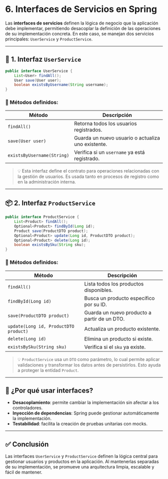 # 6. Interfaces de Servicios en Spring

Las **interfaces de servicios** definen la lógica de negocio que la aplicación debe implementar, permitiendo desacoplar la definición de las operaciones de su implementación concreta. En este caso, se manejan dos servicios principales: `UserService` y `ProductService`.

---

## 👤 1. Interfaz `UserService`

```java
public interface UserService {
    List<User> findAll();
    User save(User user);
    boolean existsByUsername(String username);
}
```

### 📌 Métodos definidos:

| Método                     | Descripción                                        |
| -------------------------- | -------------------------------------------------- |
| `findAll()`                | Retorna todos los usuarios registrados.            |
| `save(User user)`          | Guarda un nuevo usuario o actualiza uno existente. |
| `existsByUsername(String)` | Verifica si un `username` ya está registrado.      |

> 💡 Esta interfaz define el contrato para operaciones relacionadas con la gestión de usuarios. Es usada tanto en procesos de registro como en la administración interna.

---

## 📦 2. Interfaz `ProductService`

```java
public interface ProductService {
    List<Product> findAll();
    Optional<Product> findById(Long id);
    Product save(ProductDTO product);
    Optional<Product> update(Long id, ProductDTO product);
    Optional<Product> delete(Long id);
    boolean existsBySku(String sku);
}
```

### 📌 Métodos definidos:

| Método                                | Descripción                                  |
| ------------------------------------- | -------------------------------------------- |
| `findAll()`                           | Lista todos los productos disponibles.       |
| `findById(Long id)`                   | Busca un producto específico por su ID.      |
| `save(ProductDTO product)`            | Guarda un nuevo producto a partir de un DTO. |
| `update(Long id, ProductDTO product)` | Actualiza un producto existente.             |
| `delete(Long id)`                     | Elimina un producto si existe.               |
| `existsBySku(String sku)`             | Verifica si el `sku` ya existe.              |

> 💡 `ProductService` usa un `DTO` como parámetro, lo cual permite aplicar validaciones y transformar los datos antes de persistirlos. Esto ayuda a proteger la entidad `Product`.

---

## 🧠 ¿Por qué usar interfaces?

* **Desacoplamiento**: permite cambiar la implementación sin afectar a los controladores.
* **Inyección de dependencias**: Spring puede gestionar automáticamente la implementación.
* **Testabilidad**: facilita la creación de pruebas unitarias con mocks.

---

## ✅ Conclusión

Las interfaces `UserService` y `ProductService` definen la lógica central para gestionar usuarios y productos en la aplicación. Al mantenerlas separadas de su implementación, se promueve una arquitectura limpia, escalable y fácil de mantener.
